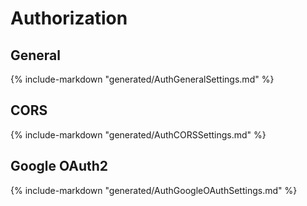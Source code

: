 # Authorization

## General

{% include-markdown "generated/AuthGeneralSettings.md" %}

## CORS

{% include-markdown "generated/AuthCORSSettings.md" %}

## Google OAuth2

{% include-markdown "generated/AuthGoogleOAuthSettings.md" %}
